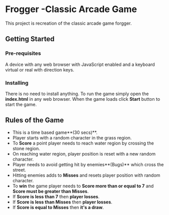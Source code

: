 # Frogger -Classic Arcade Game

This project is recreation of the classic arcade game forgger.

## Getting Started

### Pre-requisites

A device with any web browser with JavaScript enabled and a keyboard virtual or real with direction keys.

### Installing

There is no need to install anything. To run the game simply open the **index.html** in any web browser. When the game loads click **Start** button to start the game.

## Rules of the Game

 * This is a time based game**(30 secs)**.
 * Player starts with a random character in the grass region.
 * To **Score** a point player needs to reach water region by crossing the stone region.
 * On reaching water region, player position is reset with a new random character.
 * Player needs to avoid getting hit by enemies**(Bugs)** which cross the street.
 * Hitting enemies adds to **Misses** and resets player position with random character.
 * To **win** the game player needs to **Score more than or equal to 7** and **Score must be greater than Misses**.
 * If **Score is less than 7** then **player losses**.
 * If **Score is less than Misses** then **player losses**.
 * If **Score is equal to Misses** then **it's a draw**.